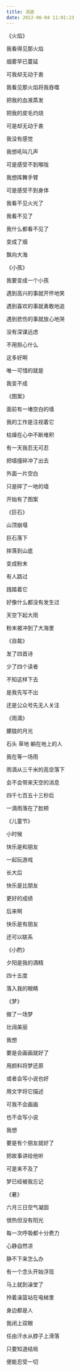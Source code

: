 ```yaml
---
title: 消逝
date: 2022-06-04 11:01:23
---
```


《火焰》

我看得见那火焰

烟雾早已蔓延

可我却无动于衷 

我看见那火焰将我吞噬

把我的血液蒸发

把我的皮毛灼烧

可是却无动于衷

我没有感觉

我想吼叫几声

可是感受不到喉咙

我想挥舞手臂

可是感受不到身体

我看不见火光了

我看不见了

我什么都看不见了

变成了烟

飘向大海



《小孩》

我要变成一个小孩

遇到高兴的事就开怀地笑

遇到喜欢的事就勇敢地追

遇到悲伤的事就放心地哭

没有深谋远虑

不用担心什么

这多好啊

唯一可惜的就是

我变不成



《图案》

面前有一堵空白的墙 

我的工作是注视着它 

枯燥在心中不断堆积 

有一天我忍无可忍 

把墙撞碎冲了出去 

外面一片空白 

只是碎了一地的墙 

开始有了图案



《巨石》

山顶崩塌 

巨石落下 

摔落到山底 

变成粉末 

有人路过 

践踏着它 

好像什么都没有发生过 

天空下起大雨

粉末被冲到了大海里



《自裁》 

发了四首诗 

少了四个读者 

不知这样下去 

是我先写不出 

还是公众号先无人关注



《雨滴》

朦胧的月光

石头 草地 躺在地上的人

我在等一场雨

雨滴从三千米的高空落下

会不会带来天空的消息

四千七百五十三秒后

一滴雨落在了脸颊



《儿童节》 

小时候 

快乐是和朋友 

一起玩游戏 

长大后 

快乐是比朋友 

更好的成绩 

后来啊 

快乐是有朋友 

还可以联系



《小酌》 

夕阳是我的酒精 

四十五度 

落入我的眼睛



《梦》

做了一场梦 

壮阔美丽

我想

要是会画画就好了

用颜料将梦还原

或者会写小说也好

用文字将它描述

可我不会画画

也不会写小说

我想

要是有个朋友就好了

把故事讲给他听

可是来不及了

梦已经被我忘记



《暑》

六月三日空气凝固

很热但没有阳光

每一次呼吸都十分费力

心静自然凉

静不下来怎么办

有一个念头开始浮现

马上就到澡堂了

拎着澡篮站在电梯里

身边都是人

我闭上双眼

任由汗水从脖子上滑落

只要知道结局

便能忍受一切